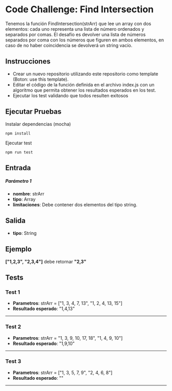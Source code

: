 # Code Challenge: Find Intersection

Tenemos la función FindIntersection(strArr) que lee un array con dos elementos: cada uno representa una lista de número ordenados y separados por comas. El desafío es devolver una lista de números separados por coma con los números que figuren en ambos elementos, en caso de no haber coincidencia se devolverá un string vacío.

## Instrucciones
- Crear un nuevo repositorio utilizando este repositorio como template (Boton: use this template).
- Editar el código de la función definida en el archivo index.js con un algoritmo que permita obtener los resultados esperados en los test.
- Ejecutar los test validando que todos resulten exitosos

## Ejecutar Pruebas

Instalar dependencias (mocha)
```
npm install
```

Ejecutar test
```
npm run test
```
## Entrada

##### Parámetro 1
- **nombre**: strArr
- **tipo**: Array
- **limitaciones**: Debe contener dos elementos del tipo string.

## Salida

- **tipo**: String

## Ejemplo
**["1,2,3", "2,3,4"]** debe retornar **"2,3"** 

## Tests

### Test 1  

- **Parametros**: strArr = ["1, 3, 4, 7, 13", "1, 2, 4, 13, 15"]  
- **Resultado esperado**: "1,4,13"
---
### Test 2  

- **Parametros**: strArr = "1, 3, 9, 10, 17, 18", "1, 4, 9, 10"]  
- **Resultado esperado**: "1,9,10"
---
### Test 3  

- **Parametros**: strArr = ["1, 3, 5, 7, 9", "2, 4, 6, 8"]  
- **Resultado esperado**: ""
---
